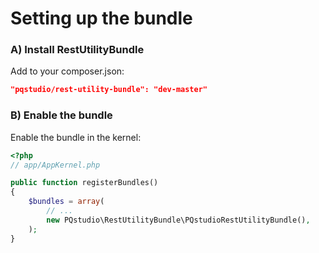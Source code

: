 Setting up the bundle
=============================

### A) Install RestUtilityBundle

Add to your composer.json:

``` json
"pqstudio/rest-utility-bundle": "dev-master"
```

### B) Enable the bundle

Enable the bundle in the kernel:

``` php
<?php
// app/AppKernel.php

public function registerBundles()
{
    $bundles = array(
        // ...
        new PQstudio\RestUtilityBundle\PQstudioRestUtilityBundle(),
    );
}
```
